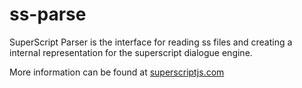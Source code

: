 # ss-parse
SuperScript Parser is the interface for reading ss files and creating a internal representation for the superscript dialogue engine.

More information can be found at [superscriptjs.com](http://superscriptjs.com)
